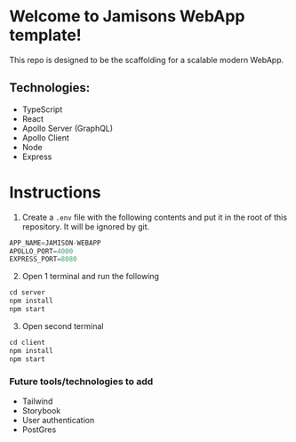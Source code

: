 # Welcome to Jamisons WebApp template!

This repo is designed to be the scaffolding for a scalable modern WebApp.

## Technologies:

 - TypeScript
 - React
 - Apollo Server (GraphQL)
 - Apollo Client
 - Node
 - Express
 
# Instructions
1) Create a `.env` file with the following contents and put it in the root of this repository. It will be ignored by git.
```js
APP_NAME=JAMISON-WEBAPP
APOLLO_PORT=4000
EXPRESS_PORT=8080
```
2) Open 1 terminal and run the following
```js
cd server
npm install
npm start
```
3) Open second terminal
```js
cd client
npm install
npm start
```

### Future tools/technologies to add
* Tailwind
* Storybook
* User authentication
* PostGres
